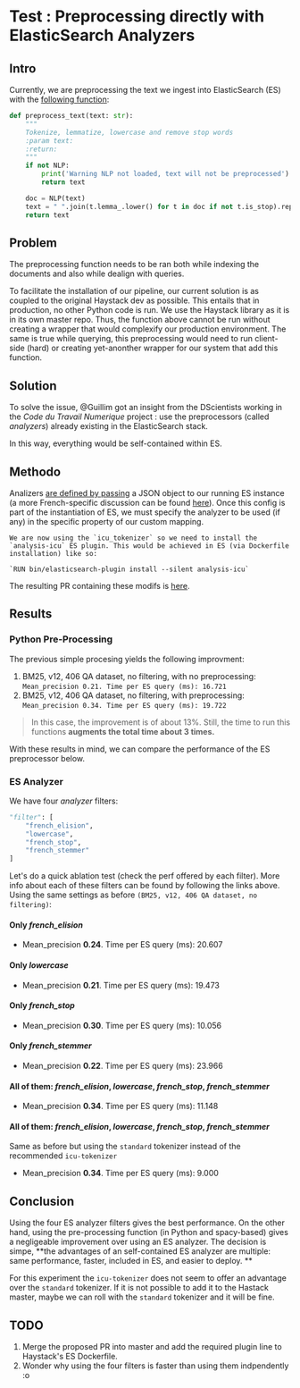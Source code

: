 # Test : Preprocessing directly with ElasticSearch Analyzers

## Intro

Currently, we are preprocessing the text we ingest into ElasticSearch (ES) with the [following function](https://github.com/etalab-ia/piaf-ml/blob/9f27997447fe5985eb3d4ddf959fe9435206548e/src/util/convert_json_to_dictsAndEmbeddings.py#L18): 

```python
def preprocess_text(text: str):
    """
    Tokenize, lemmatize, lowercase and remove stop words
    :param text:
    :return:
    """
    if not NLP:
        print('Warning NLP not loaded, text will not be preprocessed')
        return text

    doc = NLP(text)
    text = " ".join(t.lemma_.lower() for t in doc if not t.is_stop).replace("\n", " ")
    return text
```


## Problem

The preprocessing function needs to be ran both while indexing the documents and also while dealign with queries.

To facilitate the installation of our pipeline, our current solution is as coupled to the original Haystack dev as possible. This entails that in production, no other Python code is run. We use the Haystack library as it is in its own master repo. Thus, the function above cannot be run without creating a wrapper that would complexify our production environment. The same is true while querying, this preprocessing would need to run client-side (hard) or creating yet-anonther wrapper for our system that add this function.

## Solution
To solve the issue, @Guillim got an insight from the DScientists working in the _Code du Travail Numerique_ project : use the preprocessors (called _analyzers_) already existing in the ElasticSearch stack. 

In this way, everything would be self-contained within ES.

## Methodo
Analizers [are defined by passing](https://www.elastic.co/guide/en/elasticsearch/reference/current/analysis-lang-analyzer.html#french-analyzer) a JSON object to our running ES instance (a more French-specific discussion can be found [here](https://jolicode.com/blog/construire-un-bon-analyzer-francais-pour-elasticsearch)).
Once this config is part of the instantiation of ES, we must specify the analyzer to be used (if any) in the specific property of our custom mapping.

```{important}
We are now using the `icu_tokenizer` so we need to install the `analysis-icu` ES plugin. This would be achieved in ES (via Dockerfile installation) like so:

`RUN bin/elasticsearch-plugin install --silent analysis-icu`

```

The resulting PR containing these modifs is [here]().  


## Results


### Python Pre-Processing
The previous simple procesing yields the following improvment: 

1. BM25, v12, 406 QA dataset, no filtering, with no preprocessing: `Mean_precision 0.21. Time per ES query (ms): 16.721`
2. BM25, v12, 406 QA dataset, no filtering, with preprocessing:   `Mean_precision 0.34. Time per ES query (ms): 19.722`

>In this case, the improvement is of about 13%. Still, the time to run this functions **augments the total time about 3 times.** 


With these results in mind, we can compare the performance of the ES preprocessor below.

### ES Analyzer

We have four _analyzer_ filters:

```python                    
"filter": [
    "french_elision",
    "lowercase",
    "french_stop",
    "french_stemmer"
]
```
Let's do a quick ablation test (check the perf offered by each filter). More info about each of these filters can be found by following the links above.
Using the same settings as before `(BM25, v12, 406 QA dataset, no filtering)`:
#### Only _french_elision_ 

* Mean_precision **0.24**. Time per ES query (ms): 20.607

#### Only _lowercase_

* Mean_precision **0.21**. Time per ES query (ms): 19.473

#### Only _french_stop_

* Mean_precision **0.30**. Time per ES query (ms): 10.056

#### Only _french_stemmer_

* Mean_precision **0.22**. Time per ES query (ms): 23.966

#### All of them: _french_elision_,  _lowercase_, _french_stop_, _french_stemmer_

* Mean_precision **0.34**. Time per ES query (ms): 11.148

#### All of them: _french_elision_,  _lowercase_, _french_stop_, _french_stemmer_ 
Same as before but using the `standard` tokenizer instead of the recommended `icu-tokenizer`

* Mean_precision **0.34**. Time per ES query (ms): 9.000


## Conclusion

Using the four ES analyzer filters gives the best performance. On the other hand, using the pre-processing function (in Python and spacy-based) gives a negligeable improvement over using an ES analyzer. The decision is simpe, **the advantages of an self-contained ES analyzer are multiple: same performance, faster, included in ES, and easier to deploy. **

For this experiment the `icu-tokenizer` does not seem to offer an advantage over the `standard` tokenizer. If it is not possible to add it to the Hastack master, maybe we can roll with the `standard` tokenizer and it will be fine.




## TODO

1. Merge the proposed PR into master and add the required plugin line to Haystack's ES Dockerfile. 
2. Wonder why using the four filters is faster than using them indpendently :o 